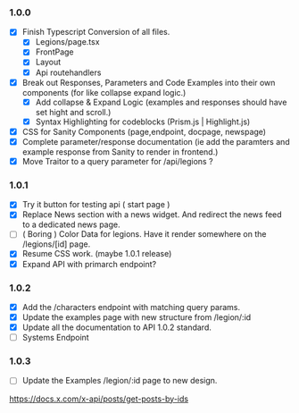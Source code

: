 ### 1.0.0

- [x] Finish Typescript Conversion of all files.
    - [x] Legions/page.tsx
    - [x] FrontPage
    - [x] Layout
    - [x] Api routehandlers
- [x] Break out Responses, Parameters and Code Examples into their own components (for like collapse expand logic.)
    - [x] Add collapse & Expand Logic (examples and responses should have set hight and scroll.)
    - [x] Syntax Highlighting for codeblocks (Prism.js | Highlight.js)
- [x] CSS for Sanity Components (page,endpoint, docpage, newspage)
- [x] Complete parameter/response documentation (ie add the paramters and example response from Sanity to render in frontend.)
- [x] Move Traitor to a query parameter for /api/legions ?

### 1.0.1

- [x] Try it button for testing api ( start page )
- [x] Replace News section with a news widget. And redirect the news feed to a dedicated news page.
- [ ] ( Boring ) Color Data for legions. Have it render somewhere on the /legions/[id] page.
- [x] Resume CSS work. (maybe 1.0.1 release)
- [x] Expand API with primarch endpoint?

### 1.0.2

- [x] Add the /characters endpoint with matching query params.
- [x] Update the examples page with new structure from /legion/:id
- [x] Update all the documentation to API 1.0.2 standard.
- [ ] Systems Endpoint

### 1.0.3

- [ ] Update the Examples /legion/:id page to new design.

https://docs.x.com/x-api/posts/get-posts-by-ids
